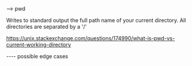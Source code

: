 -->							pwd

Writes to standard output the full path name of your current directory.
All directories are separated by a '/'

https://unix.stackexchange.com/questions/174990/what-is-pwd-vs-current-working-directory

----	possible edge cases